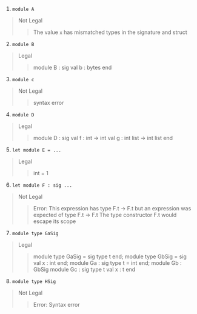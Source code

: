 1. `module A`
> Not Legal
>> The value `x` has mismatched types in the signature and struct
2. `module B`
> Legal
>> module B : sig val b : bytes end
3. `module c`
> Not Legal
>> syntax error
4. `module D`
> Legal
>> module D : sig val f : int -> int val g : int list -> int list end
5. `let module E = ...`
> Legal
>> int = 1
6. `let module F : sig ...`
> Not Legal
>> Error: This expression has type F.t -> F.t but an expression was expected of type F.t -> F.t The type constructor F.t would escape its scope 
7. `module type GaSig`
> Legal
>> module type GaSig = sig type t end;  module type GbSig = sig val x : int end; module Ga : sig type t = int end; module Gb : GbSig module Gc : sig type t val x : t end
8. `module type HSig`
> Not Legal
>> Error: Syntax error 
